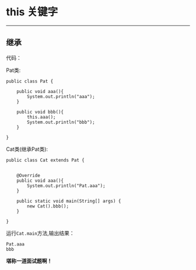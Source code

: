 # this 关键字

----------

## 继承

代码：

Pat类:

```
public class Pat {

    public void aaa(){
        System.out.println("aaa");
    }

    public void bbb(){
        this.aaa();
        System.out.println("bbb");
    }

}
```

Cat类(继承Pat类):

```
public class Cat extends Pat {


    @Override
    public void aaa(){
        System.out.println("Pat.aaa");
    }

    public static void main(String[] args) {
        new Cat().bbb();
    }

}
```

运行`Cat.main`方法,输出结果：

```
Pat.aaa
bbb
```

**堪称一道面试题啊！**